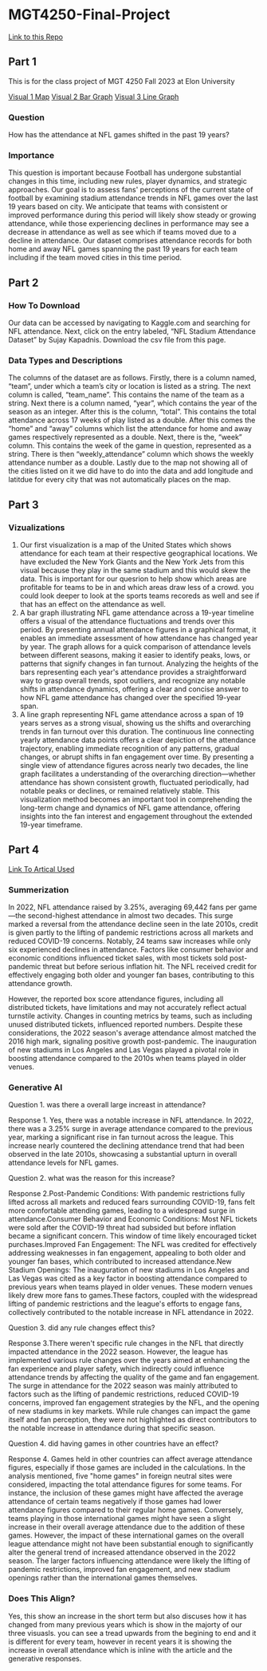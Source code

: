 # MGT4250-Final-Project
[Link to this Repo](https://github.com/NoahD-15/MGT4250-Final-Project.git)

## Part 1
This is for the class project of MGT 4250 Fall 2023 at Elon University

[Visual 1 Map](https://public.tableau.com/shared/FCQHF6FCT?:display_count=n&:origin=viz_share_link)
[Visual 2 Bar Graph](https://public.tableau.com/shared/QPP99P9WG?:display_count=n&:origin=viz_share_link)
[Visual 3 Line Graph](https://public.tableau.com/shared/6Y8XB8BPT?:display_count=n&:origin=viz_share_link)
### Question 
How has the attendance at NFL games shifted in the past 19 years?
### Importance
This question is important because Football has undergone substantial changes in this time, including new rules, player dynamics, and strategic approaches. Our goal is to assess fans' perceptions of the current state of football by examining stadium attendance trends in NFL games over the last 19 years based on city. We anticipate that teams with consistent or improved performance during this period will likely show steady or growing attendance, while those experiencing declines in performance may see a decrease in attendance as well as see which if teams moved due to a decline in attendance. Our dataset comprises attendance records for both home and away NFL games spanning the past 19 years for each team including if the team moved cities in this time period.

## Part 2
### How To Download
Our data can be accessed by navigating to Kaggle.com and searching for NFL attendance. Next, click on the entry labeled, “NFL Stadium Attendance Dataset” by Sujay Kapadnis. Download the csv file from this page. 

### Data Types and Descriptions
The columns of the dataset are as follows. Firstly, there is a column named, “team”, under which a team’s city or location is listed as a string. The next column is called, “team_name”. This contains the name of the team as a string. Next there is a column named, “year”, which contains the year of the season as an integer. After this is the column, “total”. This contains the total attendance across 17 weeks of play listed as a double. After this comes the “home” and “away” columns which list the attendance for home and away games respectively represented as a double. Next, there is the, “week” column. This contains the week of the game in question, represented as a string. There is then “weekly_attendance” column which shows the weekly attendance number as a double. Lastly due to the map not showing all of the cities listed on it we did have to do into the data and add longitude and latitdue for every city that was not automatically places on the map.

## Part 3 
### Vizualizations
1. Our first visualization is a map of the United States which shows attendance for each team at their respective geographical locations. We have excluded the New York Giants and the New York Jets from this visual because they play in the same stadium and this would skew the data. This is important for our quesrion to help show which areas are profitable for teams to be in and which areas draw less of a crowd. you could look deeper to look at the sports teams recoreds as well and see if that has an effect on the attendance as well.
2. A bar graph illustrating NFL game attendance across a 19-year timeline offers a visual of the attendance fluctuations and trends over this period. By presenting annual attendance figures in a graphical format, it enables an immediate assessment of how attendance has changed year by year. The graph allows for a quick comparison of attendance levels between different seasons, making it easier to identify peaks, lows, or patterns that signify changes in fan turnout. Analyzing the heights of the bars representing each year's attendance provides a straightforward way to grasp overall trends, spot outliers, and recognize any notable shifts in attendance dynamics, offering a clear and concise answer to how NFL game attendance has changed over the specified 19-year span.
3. A line graph representing NFL game attendance across a span of 19 years serves as a strong visual, showing us the shifts and overarching trends in fan turnout over this duration. The continuous line connecting yearly attendance data points offers a clear depiction of the attendance trajectory, enabling immediate recognition of any patterns, gradual changes, or abrupt shifts in fan engagement over time. By presenting a single view of attendance figures across nearly two decades, the line graph facilitates a understanding of the overarching direction—whether attendance has shown consistent growth, fluctuated periodically, had notable peaks or declines, or remained relatively stable. This visualization method becomes an important tool in comprehending the long-term change and dynamics of NFL game attendance, offering insights into the fan interest and engagement throughout the extended 19-year timeframe.

## Part 4 

[Link To Artical Used](https://www.sportsbusinessjournal.com/Journal/Issues/2023/01/16/Upfront/nfl-attendance.aspx)
### Summerization 

In 2022, NFL attendance raised by 3.25%, averaging 69,442 fans per game—the second-highest attendance in almost two decades. This surge marked a reversal from the attendance decline seen in the late 2010s, credit is given partly to the lifting of pandemic restrictions across all markets and reduced COVID-19 concerns. Notably, 24 teams saw increases while only six experienced declines in attendance. Factors like consumer behavior and economic conditions influenced ticket sales, with most tickets sold post-pandemic threat but before serious inflation hit. The NFL received credit for effectively engaging both older and younger fan bases, contributing to this attendance growth.

However, the reported box score attendance figures, including all distributed tickets, have limitations and may not accurately reflect actual turnstile activity. Changes in counting metrics by teams, such as including unused distributed tickets, influenced reported numbers. Despite these considerations, the 2022 season's average attendance almost matched the 2016 high mark, signaling positive growth post-pandemic. The inauguration of new stadiums in Los Angeles and Las Vegas played a pivotal role in boosting attendance compared to the 2010s when teams played in older venues.


### Generative AI

Question 1. was there a overall large increast in attendance?

Response 1. Yes, there was a notable increase in NFL attendance. In 2022, there was a 3.25% surge in average attendance compared to the previous year, marking a significant rise in fan turnout across the league. This increase nearly countered the declining attendance trend that had been observed in the late 2010s, showcasing a substantial upturn in overall attendance levels for NFL games.

Question 2. what was the reason for this increase?

Response 2.Post-Pandemic Conditions: With pandemic restrictions fully lifted across all markets and reduced fears surrounding COVID-19, fans felt more comfortable attending games, leading to a widespread surge in attendance.Consumer Behavior and Economic Conditions: Most NFL tickets were sold after the COVID-19 threat had subsided but before inflation became a significant concern. This window of time likely encouraged ticket purchases.Improved Fan Engagement: The NFL was credited for effectively addressing weaknesses in fan engagement, appealing to both older and younger fan bases, which contributed to increased attendance.New Stadium Openings: The inauguration of new stadiums in Los Angeles and Las Vegas was cited as a key factor in boosting attendance compared to previous years when teams played in older venues. These modern venues likely drew more fans to games.These factors, coupled with the widespread lifting of pandemic restrictions and the league's efforts to engage fans, collectively contributed to the notable increase in NFL attendance in 2022.

Question 3. did any rule changes effect this?

Response 3.There weren't specific rule changes in the NFL that directly impacted attendance in the 2022 season. However, the league has implemented various rule changes over the years aimed at enhancing the fan experience and player safety, which indirectly could influence attendance trends by affecting the quality of the game and fan engagement.
The surge in attendance for the 2022 season was mainly attributed to factors such as the lifting of pandemic restrictions, reduced COVID-19 concerns, improved fan engagement strategies by the NFL, and the opening of new stadiums in key markets. While rule changes can impact the game itself and fan perception, they were not highlighted as direct contributors to the notable increase in attendance during that specific season.

Question 4. did having games in other countries have an effect?

Response 4. Games held in other countries can affect average attendance figures, especially if those games are included in the calculations. In the analysis mentioned, five "home games" in foreign neutral sites were considered, impacting the total attendance figures for some teams. For instance, the inclusion of these games might have affected the average attendance of certain teams negatively if those games had lower attendance figures compared to their regular home games. Conversely, teams playing in those international games might have seen a slight increase in their overall average attendance due to the addition of these games. However, the impact of these international games on the overall league attendance might not have been substantial enough to significantly alter the general trend of increased attendance observed in the 2022 season. The larger factors influencing attendance were likely the lifting of pandemic restrictions, improved fan engagement, and new stadium openings rather than the international games themselves.

### Does This Align?

Yes, this show an increase in the short term but also discuses how it has changed from many previous years which is show in the majorty of our three visuasls. you can see a tread upwards from the begining to end and it is different for every team, however in recent years it is showing the increase in overall attendance which is inline with the article and the generative responses. 

